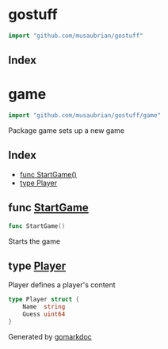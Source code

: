 <!-- Code generated by gomarkdoc. DO NOT EDIT -->

# gostuff

```go
import "github.com/musaubrian/gostuff"
```

## Index



# game

```go
import "github.com/musaubrian/gostuff/game"
```

Package game sets up a new game

## Index

- [func StartGame()](<#func-startgame>)
- [type Player](<#type-player>)


## func [StartGame](<https://github.com/musaubrian/gostuff/blob/main/game/setup.go#L70>)

```go
func StartGame()
```

Starts the game

## type [Player](<https://github.com/musaubrian/gostuff/blob/main/game/setup.go#L16-L19>)

Player defines a player's content

```go
type Player struct {
    Name  string
    Guess uint64
}
```



Generated by [gomarkdoc](<https://github.com/princjef/gomarkdoc>)
